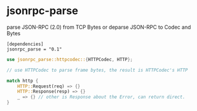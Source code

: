 # jsonrpc-parse

parse JSON-RPC (2.0) from TCP Bytes or deparse JSON-RPC to Codec and Bytes

```
[dependencies]
jsonrpc_parse = "0.1"
```

```Rust
use jsonrpc_parse::httpcodec::{HTTPCodec, HTTP};

// use HTTPCodec to parse frame bytes, the result is HTTPCodec's HTTP

match http {
    HTTP::Request(req) => {}
    HTTP::Response(resp) => {}
    _ => {} // other is Response about the Error, can return direct.
}

```
